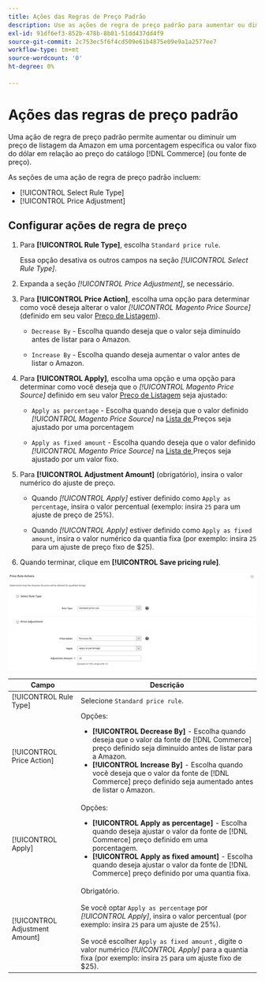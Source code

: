 ```yaml
---
title: Ações das Regras de Preço Padrão
description: Use as ações de regra de preço padrão para aumentar ou diminuir um preço de listagem da Amazon em relação ao preço do catálogo do Commerce (ou fonte de preço).
exl-id: 91df6ef3-852b-478b-8b01-51dd437dd4f9
source-git-commit: 2c753ec5f6f4cd509e61b4875e09e9a1a2577ee7
workflow-type: tm+mt
source-wordcount: '0'
ht-degree: 0%

---
```


# Ações das regras de preço padrão

Uma ação de regra de preço padrão permite aumentar ou diminuir um preço de listagem da Amazon em uma porcentagem específica ou valor fixo do dólar em relação ao preço do catálogo [!DNL Commerce] (ou fonte de preço).

As seções de uma ação de regra de preço padrão incluem:

- [!UICONTROL Select Rule Type]
- [!UICONTROL Price Adjustment]

## Configurar ações de regra de preço

1. Para **[!UICONTROL Rule Type]**, escolha `Standard price rule`.

   Essa opção desativa os outros campos na seção _[!UICONTROL Select Rule Type]_.

1. Expanda a seção _[!UICONTROL Price Adjustment]_, se necessário.

1. Para **[!UICONTROL Price Action]**, escolha uma opção para determinar como você deseja alterar o valor *[!UICONTROL Magento Price Source]* (definido em seu valor [Preço de Listagem](./listing-price.md)).

   - `Decrease By` - Escolha quando deseja que o valor seja diminuído antes de listar para o Amazon.

   - `Increase By` - Escolha quando deseja aumentar o valor antes de listar o Amazon.

1. Para **[!UICONTROL Apply]**, escolha uma opção e uma opção para determinar como você deseja que o *[!UICONTROL Magento Price Source]* definido em seu valor [Preço de Listagem](./listing-price.md) seja ajustado:

   - `Apply as percentage` - Escolha quando deseja que o valor definido  *[!UICONTROL Magento Price Source]* na  [Lista de ](./listing-price.md) Preços seja ajustado por uma porcentagem

   - `Apply as fixed amount` - Escolha quando deseja que o valor definido  *[!UICONTROL Magento Price Source]* na  [Lista de ](./listing-price.md) Preços seja ajustado por um valor fixo.

1. Para **[!UICONTROL Adjustment Amount]** (obrigatório), insira o valor numérico do ajuste de preço.

   - Quando *[!UICONTROL Apply]* estiver definido como `Apply as percentage`, insira o valor percentual (exemplo: insira `25` para um ajuste de preço de 25%).

   - Quando *[!UICONTROL Apply]* estiver definido como `Apply as fixed amount`, insira o valor numérico da quantia fixa (por exemplo: insira `25` para um ajuste de preço fixo de $25).

1. Quando terminar, clique em **[!UICONTROL Save pricing rule]**.

![Regra de preço padrão](assets/ob-price-rule-action-standard-example.png)

| Campo | Descrição |
|---|---|
| [!UICONTROL Rule Type] | Selecione `Standard price rule`. |
| [!UICONTROL Price Action] | Opções:<ul><li>**[!UICONTROL Decrease By]** - Escolha quando deseja que o valor da fonte de  [!DNL Commerce] preço definido seja diminuído antes de listar para a Amazon.</li><li>**[!UICONTROL Increase By]** - Escolha quando você deseja que o valor da fonte de  [!DNL Commerce] preço definido seja aumentado antes de listar o Amazon.</li></ul> |
| [!UICONTROL Apply] | Opções:<ul><li>**[!UICONTROL Apply as percentage]** - Escolha quando deseja ajustar o valor da fonte de  [!DNL Commerce] preço definido em uma porcentagem.</li><li>**[!UICONTROL Apply as fixed amount]** - Escolha quando deseja ajustar o valor da fonte de  [!DNL Commerce] preço definido por uma quantia fixa.</li></ul> |
| [!UICONTROL Adjustment Amount] | Obrigatório.<br><br>Se você optar  `Apply as percentage` por  *[!UICONTROL Apply]*, insira o valor percentual (por exemplo: insira  `25` para um ajuste de 25%).<br><br>Se você escolher  `Apply as fixed amount` , digite o valor numérico  *[!UICONTROL Apply]* para a quantia fixa (por exemplo: insira  `25` para um ajuste fixo de $25). |
